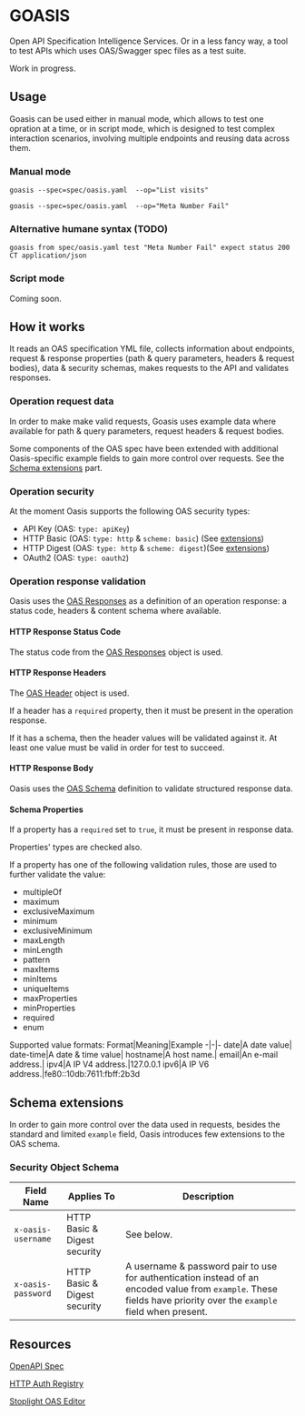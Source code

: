 # GOASIS
Open API Specification Intelligence Services. Or in a less fancy way, a tool to test APIs which uses OAS/Swagger spec files as a test suite.

Work in progress.

## Usage
Goasis can be used either in manual mode, which allows to test one opration at a time, or in script mode, which is designed to test complex interaction scenarios, involving multiple endpoints and reusing data across them.

### Manual mode
`goasis --spec=spec/oasis.yaml  --op="List visits"`

`goasis --spec=spec/oasis.yaml  --op="Meta Number Fail"`

### Alternative humane syntax (TODO)
`goasis from spec/oasis.yaml test "Meta Number Fail" expect status 200 CT application/json`

### Script mode
Coming soon.

## How it works
It reads an OAS specification YML file, collects information about endpoints, request & response properties (path & query parameters, headers & request bodies), data & security schemas, makes requests to the API and validates responses.

### Operation request data
In order to make make valid requests, Goasis uses example data where available for path & query parameters, request headers & request bodies.

Some components of the OAS spec have been extended with additional Oasis-specific example fields to gain more control over requests. See the [Schema extensions](#schema-extensions) part.

### Operation security
At the moment Oasis supports the following OAS security types:
* API Key (OAS: `type: apiKey`)
* HTTP Basic (OAS: `type: http` & `scheme: basic`) (See [extensions](#security-object-schema))
* HTTP Digest (OAS: `type: http` & `scheme: digest`)(See [extensions](#security-object-schema))
* OAuth2 (OAS: `type: oauth2`)

### Operation response validation
Oasis uses the [OAS Responses](https://github.com/OAI/OpenAPI-Specification/blob/master/versions/3.0.2.md#responses-object) as a definition of an operation response: a status code, headers & content schema where available.

#### HTTP Response Status Code
The status code from the [OAS Responses](https://github.com/OAI/OpenAPI-Specification/blob/master/versions/3.0.2.md#responses-object) object is used.

#### HTTP Response Headers
The [OAS Header](https://github.com/OAI/OpenAPI-Specification/blob/master/versions/3.0.2.md#header-object) object is used.

If a header has a `required` property, then it must be present in the operation response.

If it has a schema, then the header values will be validated against it. At least one value must be valid in order for test to succeed.

#### HTTP Response Body
Oasis uses the [OAS Schema](https://github.com/OAI/OpenAPI-Specification/blob/master/versions/3.0.2.md#schema-object) definition to validate structured response data.

#### Schema Properties
If a property has a `required` set to `true`, it must be present in response data.

Properties' types are checked also.

If a property has one of the following validation rules, those are used to further validate the value:
* multipleOf
* maximum
* exclusiveMaximum
* minimum
* exclusiveMinimum
* maxLength
* minLength
* pattern
* maxItems
* minItems
* uniqueItems
* maxProperties
* minProperties
* required
* enum

Supported value formats:
Format|Meaning|Example
-|-|-
date|A date value|
date-time|A date & time value|
hostname|A host name.|
email|An e-mail address.|
ipv4|A IP V4 address.|127.0.0.1
ipv6|A IP V6 address.|fe80::10db:7611:fbff:2b3d

## Schema extensions
In order to gain more control over the data used in requests, besides the standard and limited `example` field, Oasis introduces few extensions to the OAS schema.

### Security Object Schema
Field Name|Applies To|Description
-|-|-
`x-oasis-username`|HTTP Basic & Digest security|See below.
`x-oasis-password`|HTTP Basic & Digest security|A username & password pair to use for authentication instead of an encoded value from `example`. These fields have priority over the `example` field when present.

## Resources
[OpenAPI Spec](https://github.com/OAI/OpenAPI-Specification/blob/master/versions/3.0.2.md#securitySchemeObject)

[HTTP Auth Registry](http://www.iana.org/assignments/http-authschemes/http-authschemes.xhtml)

[Stoplight OAS Editor](https://stoplight.io/p/studio/sl/_/6c5faofy)